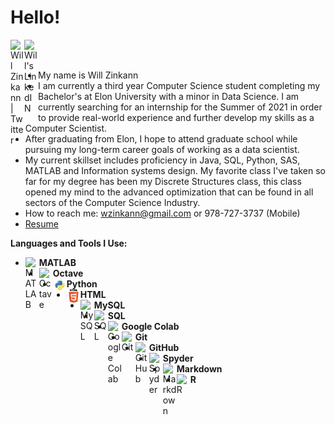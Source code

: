# Hello! 

<a href="https://twitter.com/WillZinkann">
  <img align="left" alt="Will Zinkann | Twitter" width="22px" src="https://raw.githubusercontent.com/peterthehan/peterthehan/master/assets/twitter.svg" />
</a>
<a href="https://www.linkedin.com/in/william-zinkann/">
  <img align="left" alt="Will's LinkedIN" width="22px" src="https://raw.githubusercontent.com/peterthehan/peterthehan/master/assets/linkedin.svg" />
</a>
<br />
<br />

- My name is Will Zinkann
- I am currently a third year Computer Science student completing my Bachelor's at Elon University with a minor in Data Science. I am currently searching for an internship for the Summer of 2021 in order to provide real-world experience and  further develop my skills as a Computer Scientist.
- After graduating from Elon, I hope to attend graduate school while pursuing my long-term career goals of working as a data scientist. 
- My current skillset includes proficiency in Java, SQL, Python, SAS, MATLAB and Information systems design. My favorite class I've taken so far for my degree has been my Discrete Structures class, this class opened my mind to the advanced optimization that can be found in all sectors of the Computer Science Industry.
- How to reach me: [wzinkann@gmail.com](wzinkann@gmail.com) or 978-727-3737 (Mobile)
- [Resume](https://docs.google.com/document/d/1bcwxHm5QmI4VZswO8xDlc-rum2rjGx3iaNgwoPbjkGw/edit?usp=sharing)

**Languages and Tools I Use:**  

- <img align="left" alt="MATLAB" width="22px" src="https://upload.wikimedia.org/wikipedia/commons/2/21/Matlab_Logo.png" />  **MATLAB**
- <img align="left" alt="Octave" width="22px" src="https://upload.wikimedia.org/wikipedia/commons/6/6a/Gnu-octave-logo.svg" /> **Octave**
- <img align="left" alt="Python" width="22px" src="https://raw.githubusercontent.com/github/explore/80688e429a7d4ef2fca1e82350fe8e3517d3494d/topics/python/python.png" />  **Python**
- <img align="left" alt="HTML" width="22px" src="https://raw.githubusercontent.com/devicons/devicon/master/icons/html5/html5-original-wordmark.svg" />  **HTML**
- <img align="left" alt="MySQL" width="22px" src="https://img.icons8.com/fluent/2x/mysql-logo.png" alt="mysql" />  **MySQL**
- <img align="left" alt="SQL" width="22px" src="https://image.flaticon.com/icons/png/128/2772/2772128.png" />  **SQL**
- <img align="left" alt="Google Colab" width="22px" src="https://logo.letskhabar.com/img/?tool=google_cloud" /> **Google Colab**
- <img align="left" alt="Git" width="22px" src="https://logo.letskhabar.com/img/?tool=git" /> **Git**
- <img align="left" alt="GitHub" width="22px" src="https://logo.letskhabar.com/img/?tool=github" /> **GitHub**
- <img align="left" alt="Spyder" width="22px" src="https://simpleicons.org/icons/spyderide.svg" /> **Spyder**
- <img align="left" alt="Markdown" width="22px" src="https://simpleicons.org/icons/markdown.svg" /> **Markdown**
- <img align="left" alt="R" width="22px" src="https://img.shields.io/badge/R-3776AB?style=flat-square&logo=r&logoColor=white"/>  **R**


<!---
wzinkann/wzinkann is a ✨ special ✨ repository because its `README.md` (this file) appears on your GitHub profile.
You can click the Preview link to take a look at your changes.
--->
